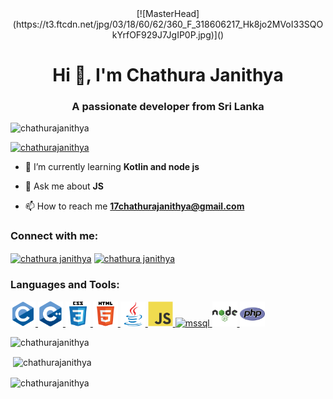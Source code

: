 <div align="center">[![MasterHead](https://t3.ftcdn.net/jpg/03/18/60/62/360_F_318606217_Hk8jo2MVoI33SQOkYrfOF929J7JgIP0P.jpg)]() </div>



<h1 align="center">Hi 👋, I'm Chathura Janithya</h1>
<h3 align="center">A passionate developer from Sri Lanka</h3>


<p align="left"> <img src="https://komarev.com/ghpvc/?username=chathurajanithya&label=Profile%20views&color=0e75b6&style=flat" alt="chathurajanithya" /> </p>

<p align="left"> <a href="https://github.com/ryo-ma/github-profile-trophy"><img src="https://github-profile-trophy.vercel.app/?username=chathurajanithya" alt="chathurajanithya" /></a> </p>

- 🌱 I’m currently learning **Kotlin and node js**

- 💬 Ask me about **JS**

- 📫 How to reach me **17chathurajanithya@gmail.com**

<h3 align="left">Connect with me:</h3>
<p align="left">
<a href="https://www.facebook.com/chathura.janithya.9" target="blank"><img align="center" src="https://raw.githubusercontent.com/rahuldkjain/github-profile-readme-generator/master/src/images/icons/Social/facebook.svg" alt="chathura janithya" height="30" width="40" /></a>
<a href="[https://instagram.com/chathura janithya](https://www.instagram.com/c_h_a_t_h_u_r_aj_a_n_i_t_h_y_a/)" target="blank"><img align="center" src="https://raw.githubusercontent.com/rahuldkjain/github-profile-readme-generator/master/src/images/icons/Social/instagram.svg" alt="chathura janithya" height="30" width="40" /></a>
</p>

<h3 align="left">Languages and Tools:</h3>
<p align="left"> <a href="https://www.cprogramming.com/" target="_blank" rel="noreferrer"> <img src="https://raw.githubusercontent.com/devicons/devicon/master/icons/c/c-original.svg" alt="c" width="40" height="40"/> </a> <a href="https://www.w3schools.com/cpp/" target="_blank" rel="noreferrer"> <img src="https://raw.githubusercontent.com/devicons/devicon/master/icons/cplusplus/cplusplus-original.svg" alt="cplusplus" width="40" height="40"/> </a> <a href="https://www.w3schools.com/css/" target="_blank" rel="noreferrer"> <img src="https://raw.githubusercontent.com/devicons/devicon/master/icons/css3/css3-original-wordmark.svg" alt="css3" width="40" height="40"/> </a> <a href="https://www.w3.org/html/" target="_blank" rel="noreferrer"> <img src="https://raw.githubusercontent.com/devicons/devicon/master/icons/html5/html5-original-wordmark.svg" alt="html5" width="40" height="40"/> </a> <a href="https://www.java.com" target="_blank" rel="noreferrer"> <img src="https://raw.githubusercontent.com/devicons/devicon/master/icons/java/java-original.svg" alt="java" width="40" height="40"/> </a> <a href="https://developer.mozilla.org/en-US/docs/Web/JavaScript" target="_blank" rel="noreferrer"> <img src="https://raw.githubusercontent.com/devicons/devicon/master/icons/javascript/javascript-original.svg" alt="javascript" width="40" height="40"/> </a> <a href="https://www.microsoft.com/en-us/sql-server" target="_blank" rel="noreferrer"> <img src="https://www.svgrepo.com/show/303229/microsoft-sql-server-logo.svg" alt="mssql" width="40" height="40"/> </a> <a href="https://nodejs.org" target="_blank" rel="noreferrer"> <img src="https://raw.githubusercontent.com/devicons/devicon/master/icons/nodejs/nodejs-original-wordmark.svg" alt="nodejs" width="40" height="40"/> </a> <a href="https://www.php.net" target="_blank" rel="noreferrer"> <img src="https://raw.githubusercontent.com/devicons/devicon/master/icons/php/php-original.svg" alt="php" width="40" height="40"/> </a> </p>

<p><img align="left" src="https://github-readme-stats.vercel.app/api/top-langs?username=chathurajanithya&show_icons=true&locale=en&layout=compact" alt="chathurajanithya" /></p>
</br>
<p>&nbsp;<img align="center" src="https://github-readme-stats.vercel.app/api?username=chathurajanithya&show_icons=true&locale=en" alt="chathurajanithya" /></p>

<p><img align="center" src="https://github-readme-streak-stats.herokuapp.com/?user=chathurajanithya&" alt="chathurajanithya" /></p>
